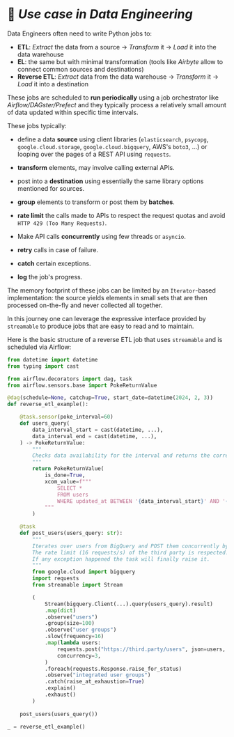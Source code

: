 
# 🔧 ***Use case in Data Engineering***

Data Engineers often need to write Python jobs to:
- **ETL**: *Extract* the data from a source -> *Transform* it -> *Load* it into the data warehouse
- **EL**: the same but with minimal transformation (tools like *Airbyte* allow to connect common sources and destinations)
- **Reverse ETL**: *Extract* data from the data warehouse -> *Transform* it -> *Load* it into a destination

These jobs are scheduled to **run periodically** using a job orchestrator like *Airflow/DAGster/Prefect* and they typically process a relatively small amount of data updated within specific time intervals.

These jobs typically:
- define a data **source** using client libraries (`elasticsearch`, `psycopg`, `google.cloud.storage`, `google.cloud.bigquery`, AWS's `boto3`, ...) or looping over the pages of a REST API using `requests`.

- **transform** elements, may involve calling external APIs.

- post into a **destination** using essentially the same library options mentioned for sources.

- **group** elements to transform or post them by **batches**.

- **rate limit** the calls made to APIs to respect the request quotas and avoid `HTTP 429 (Too Many Requests)`.

- Make API calls **concurrently** using few threads or `asyncio`.

- **retry** calls in case of failure.

- **catch** certain exceptions.

- **log** the job's progress.

The memory footprint of these jobs can be limited by an `Iterator`-based implementation: the source yields elements in small sets that are then processed on-the-fly and never collected all together.

In this journey one can leverage the expressive interface provided by `streamable` to produce jobs that are easy to read and to maintain.

Here is the basic structure of a reverse ETL job that uses `streamable` and is scheduled via Airflow:

```python
from datetime import datetime
from typing import cast

from airflow.decorators import dag, task
from airflow.sensors.base import PokeReturnValue

@dag(schedule=None, catchup=True, start_date=datetime(2024, 2, 3))
def reverse_etl_example():

    @task.sensor(poke_interval=60)
    def users_query(
        data_interval_start = cast(datetime, ...),
        data_interval_end = cast(datetime, ...),
    ) -> PokeReturnValue:
        """
        Checks data availability for the interval and returns the corresponding query.
        """
        return PokeReturnValue(
            is_done=True,
            xcom_value=f"""
                SELECT *
                FROM users
                WHERE updated_at BETWEEN '{data_interval_start}' AND '{data_interval_end}'
            """
        )

    @task
    def post_users(users_query: str):
        """
        Iterates over users from BigQuery and POST them concurrently by group of 100 into a third party.
        The rate limit (16 requests/s) of the third party is respected.
        If any exception happened the task will finally raise it.
        """
        from google.cloud import bigquery
        import requests
        from streamable import Stream

        (
            Stream(bigquery.Client(...).query(users_query).result)
            .map(dict)
            .observe("users")
            .group(size=100)
            .observe("user groups")
            .slow(frequency=16)
            .map(lambda users:
                requests.post("https://third.party/users", json=users, headers=cast(dict, ...)),
                concurrency=3,
            )
            .foreach(requests.Response.raise_for_status)
            .observe("integrated user groups")
            .catch(raise_at_exhaustion=True)
            .explain()
            .exhaust()
        )
    
    post_users(users_query())

_ = reverse_etl_example()

```
